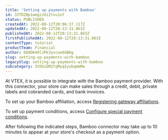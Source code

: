 ```yaml
---
title: 'Setting up payments with Bamboo'
id: 33TDZBp1wmgzJdiZtvu1xY
status: PUBLISHED
createdAt: 2022-08-12T20:06:37.117Z
updatedAt: 2022-08-12T20:13:31.863Z
publishedAt: 2022-08-12T20:13:31.863Z
firstPublishedAt: 2022-08-12T20:13:31.863Z
contentType: tutorial
productTeam: Financial
author: 6DODK49lJPk3yvcoe6GB6g
slug: setting-up-payments-with-bamboo
legacySlug: setting-up-payments-with-bamboo
subcategory: 3tDGibM2tqMyqIyukqmmMw
---
```


At VTEX, it is possible to integrate with the Bamboo payment provider. With this connector, your store can make sales through a credit, debit, private labels and cobranded cards, and bank invoices.

To set up your Bamboo affiliation, access [Registering gateway affiliations](https://help.vtex.com/en/tutorial/afiliacoes-de-gateway--tutorials_444#).

To set up payment conditions, access [Configure special payment conditions](https://help.vtex.com/en/tutorial/condicoes-de-pagamento).

After following the indicated steps, Bamboo connector may take up to 10 minutes to appear at your store's checkout as a payment option.
